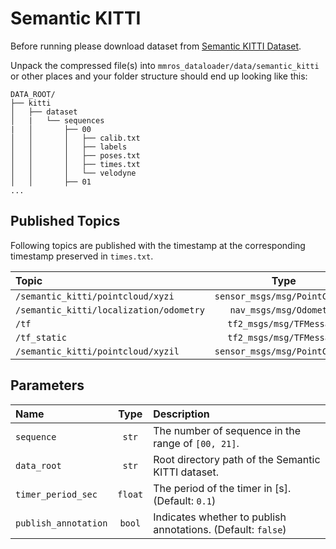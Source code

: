 # Semantic KITTI

Before running please download dataset from [Semantic KITTI Dataset](https://www.semantic-kitti.org/dataset.html#download).

Unpack the compressed file(s) into `mmros_dataloader/data/semantic_kitti` or other places and your folder structure should end up looking like this:

```shell
DATA_ROOT/
├── kitti
│   ├── dataset
│   |   └── sequences
|   │       ├── 00
│   │       │   ├── calib.txt
│   │       │   ├── labels
│   │       │   ├── poses.txt
│   │       │   ├── times.txt
│   │       │   └── velodyne
│   │       ├── 01
...
```

## Published Topics

Following topics are published with the timestamp at the corresponding timestamp preserved in `times.txt`.

| Topic                                   |             Type              | Description |
| :-------------------------------------- | :---------------------------: | :---------- |
| `/semantic_kitti/pointcloud/xyzi`       | `sensor_msgs/msg/PointCloud2` |             |
| `/semantic_kitti/localization/odometry` |    `nav_msgs/msg/Odometry`    |             |
| `/tf`                                   |   `tf2_msgs/msg/TFMessage`    |             |
| `/tf_static`                            |   `tf2_msgs/msg/TFMessage`    |             |
| `/semantic_kitti/pointcloud/xyzil`      | `sensor_msgs/msg/PointCloud2` |             |

## Parameters

| Name                 |  Type   | Description                                                  |
| :------------------- | :-----: | :----------------------------------------------------------- |
| `sequence`           |  `str`  | The number of sequence in the range of `[00, 21]`.           |
| `data_root`          |  `str`  | Root directory path of the Semantic KITTI dataset.           |
| `timer_period_sec`   | `float` | The period of the timer in [s]. (Default: `0.1`)             |
| `publish_annotation` | `bool`  | Indicates whether to publish annotations. (Default: `false`) |
